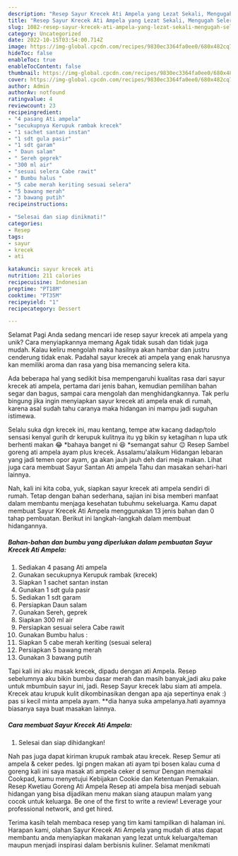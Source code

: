 ```yaml
---
description: "Resep Sayur Krecek Ati Ampela yang Lezat Sekali, Mengugah Selera"
title: "Resep Sayur Krecek Ati Ampela yang Lezat Sekali, Mengugah Selera"
slug: 1082-resep-sayur-krecek-ati-ampela-yang-lezat-sekali-mengugah-selera
category: Uncategorized
date: 2022-10-15T03:54:00.714Z
image: https://img-global.cpcdn.com/recipes/9830ec3364fa0ee0/680x482cq70/sayur-krecek-ati-ampela-foto-resep-utama.jpg
hideToc: false
enableToc: true
enableTocContent: false
thumbnail: https://img-global.cpcdn.com/recipes/9830ec3364fa0ee0/680x482cq70/sayur-krecek-ati-ampela-foto-resep-utama.jpg
cover: https://img-global.cpcdn.com/recipes/9830ec3364fa0ee0/680x482cq70/sayur-krecek-ati-ampela-foto-resep-utama.jpg
author: Admin
authorAv: notfound
ratingvalue: 4
reviewcount: 23
recipeingredient:
- "4 pasang Ati ampela"
- "secukupnya Kerupuk rambak krecek"
- "1 sachet santan instan"
- "1 sdt gula pasir"
- "1 sdt garam"
- " Daun salam"
- " Sereh geprek"
- "300 ml air"
- "sesuai selera Cabe rawit"
- " Bumbu halus "
- "5 cabe merah keriting sesuai selera"
- "5 bawang merah"
- "3 bawang putih"
recipeinstructions:

- "Selesai dan siap dinikmati!"
categories:
- Resep
tags:
- sayur
- krecek
- ati

katakunci: sayur krecek ati 
nutrition: 211 calories
recipecuisine: Indonesian
preptime: "PT18M"
cooktime: "PT35M"
recipeyield: "1"
recipecategory: Dessert

---
```



Selamat Pagi Anda sedang mencari ide resep sayur krecek ati ampela yang unik? Cara menyiapkannya memang Agak tidak susah dan tidak juga mudah. Kalau keliru mengolah maka hasilnya akan hambar dan justru cenderung tidak enak. Padahal sayur krecek ati ampela yang enak harusnya kan memiliki aroma dan rasa yang bisa memancing selera kita.


Ada beberapa hal yang sedikit bisa mempengaruhi kualitas rasa dari sayur krecek ati ampela, pertama dari jenis bahan, kemudian pemilihan bahan segar dan bagus, sampai cara mengolah dan menghidangkannya. Tak perlu bingung jika ingin menyiapkan sayur krecek ati ampela enak di rumah, karena asal sudah tahu caranya maka hidangan ini mampu jadi suguhan istimewa.

Selalu suka dgn krecek ini, mau kentang, tempe atw kacang dadap/tolo sensasi kenyal gurih dr kerupuk kulitnya itu yg bikin sy ketagihan n lupa utk berhenti makan 😂 *bahaya banget ni 😆 *semangat sahur 😉 Resep Sambel goreng ati ampela ayam plus krecek. Assalamu&#39;alaikum Hidangan lebaran yang jadi temen opor ayam, ga akan jauh jauh deh dari meja makan. Lihat juga cara membuat Sayur Santan Ati ampela Tahu dan masakan sehari-hari lainnya.


Nah, kali ini kita coba, yuk, siapkan sayur krecek ati ampela sendiri di rumah. Tetap dengan bahan sederhana, sajian ini bisa memberi manfaat dalam membantu menjaga kesehatan tubuhmu sekeluarga. Kamu dapat membuat Sayur Krecek Ati Ampela menggunakan 13 jenis bahan dan 0 tahap pembuatan. Berikut ini langkah-langkah dalam membuat hidangannya.

<!--inarticleads1-->

##### Bahan-bahan dan bumbu yang diperlukan dalam pembuatan Sayur Krecek Ati Ampela:

1. Sediakan 4 pasang Ati ampela
1. Gunakan secukupnya Kerupuk rambak (krecek)
1. Siapkan 1 sachet santan instan
1. Gunakan 1 sdt gula pasir
1. Sediakan 1 sdt garam
1. Persiapkan  Daun salam
1. Gunakan  Sereh, geprek
1. Siapkan 300 ml air
1. Persiapkan sesuai selera Cabe rawit
1. Gunakan  Bumbu halus :
1. Siapkan 5 cabe merah keriting (sesuai selera)
1. Persiapkan 5 bawang merah
1. Gunakan 3 bawang putih


Tapi kali ini aku masak krecek, dipadu dengan ati Ampela. Resep sebelumnya aku bikin bumbu dasar merah dan masih banyak,jadi aku pake untuk mbumbuin sayur ini, jadi. Resep Sayur krecek labu siam ati ampela. Krecek atau krupuk kulit dikombinasikan dengan apa aja sepertinya enak :) pas si kecil minta ampela ayam. **dia hanya suka ampelanya.hati ayamnya biasanya saya buat masakan lainnya. 

<!--inarticleads2-->

##### Cara membuat Sayur Krecek Ati Ampela:


1. Selesai dan siap dihidangkan!

Nah pas juga dapat kiriman krupuk rambak atau krecek. Resep Semur ati ampela &amp; ceker pedes. lgi pngen makan ati ayam tpi bosen kalau cuma d goreng kali ini saya masak ati ampela ceker d semur Dengan memakai Cookpad, kamu menyetujui Kebijakan Cookie dan Ketentuan Pemakaian. Resep Kwetiau Goreng Ati Ampela Resep ati ampela bisa menjadi sebuah hidangan yang bisa dijadikan menu makan siang ataupun malam yang cocok untuk keluarga. Be one of the first to write a review! Leverage your professional network, and get hired. 

Terima kasih telah membaca resep yang tim kami tampilkan di halaman ini. Harapan kami, olahan Sayur Krecek Ati Ampela yang mudah di atas dapat membantu anda menyiapkan makanan yang lezat untuk keluarga/teman maupun menjadi inspirasi dalam berbisnis kuliner. Selamat menikmati
